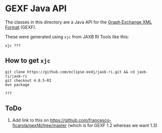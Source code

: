 <!--
    SPDX-License-Identifier: Apache-2.0

    Copyright 2024-2025 The Enola <https://enola.dev> Authors

    Licensed under the Apache License, Version 2.0 (the "License");
    you may not use this file except in compliance with the License.
    You may obtain a copy of the License at

        https://www.apache.org/licenses/LICENSE-2.0

    Unless required by applicable law or agreed to in writing, software
    distributed under the License is distributed on an "AS IS" BASIS,
    WITHOUT WARRANTIES OR CONDITIONS OF ANY KIND, either express or implied.
    See the License for the specific language governing permissions and
    limitations under the License.
-->

# GEXF Java API

The classes in this directory are a Java API for the
[Graph Exchange XML Format](https://gexf.net) (GEXF).

These were generated using `xjc` from JAXB RI Tools like this:

    xjc ???

## How to get `xjc`

    git clone https://github.com/eclipse-ee4j/jaxb-ri.git && cd jaxb-ri/jaxb-ri
    git checkout 4.0.5-RI
    mvn package

    ???

## ToDo

1. Add link to this on https://github.com/francesco-ficarola/gexf4j/tree/master (which is for GEXF 1.2 whereas we want 1.3)
